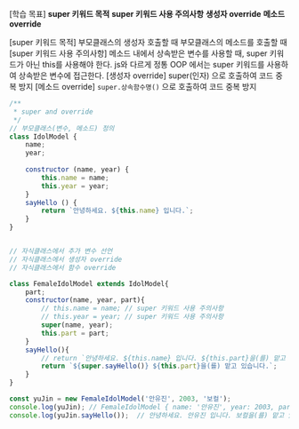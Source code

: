 [학습 목표]
**super 키워드 목적**
**super 키워드 사용 주의사항**
**생성자 override**
**메소드 override**

[super 키워드 목적]
부모클래스의 생성자 호출할 때
부모클래스의 메소드를 호출할 때
[super 키워드 사용 주의사항]
메소드 내에서 상속받은 변수를 사용할 때, super 키워드가 아닌 this를 사용해야 한다.
js와 다르게 정통 OOP 에서는 super 키워드를 사용하여 상속받은 변수에 접근한다.
[생성자 override]
super(인자) 으로 호출하여 코드 중복 방지
[메소드 override]
`super.상속함수명()` 으로 호출하여 코드 중복 방지



```js
/**
 * super and override
 */
// 부모클래스(변수, 메소드) 정의
class IdolModel {
    name;
    year;
    
    constructor (name, year) {
        this.name = name;
        this.year = year;
    }
    sayHello () {
        return `안녕하세요. ${this.name} 입니다.`;
    }
}


// 자식클래스에서 추가 변수 선언
// 자식클래스에서 생성자 override
// 자식클래스에서 함수 override

class FemaleIdolModel extends IdolModel{
    part;
    constructor(name, year, part){
        // this.name = name; // super 키워드 사용 주의사항
        // this.year = year; // super 키워드 사용 주의사항
        super(name, year);
        this.part = part;
    }
    sayHello(){
        // return `안녕하세요. ${this.name} 입니다. ${this.part}을(를) 맡고 있습니다.`; // super 키워드 사용 주의사항
        return `${super.sayHello()} ${this.part}을(를) 맡고 있습니다.`;
    }
}

const yuJin = new FemaleIdolModel('안유진', 2003, '보컬');
console.log(yuJin); // FemaleIdolModel { name: '안유진', year: 2003, part: '보컬' }
console.log(yuJin.sayHello());  // 안녕하세요. 안유진 입니다. 보컬을(를) 맡고 있습니다.
```
